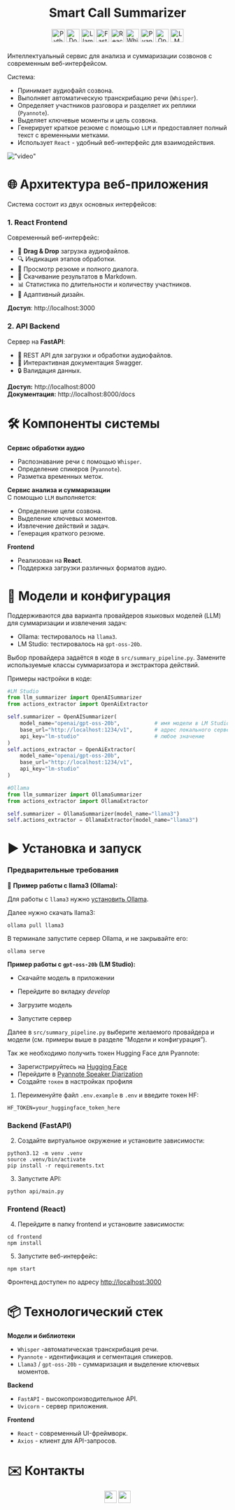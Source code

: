 <h1 align="center">Smart Call Summarizer</h1>

<div align="center" style="margin: 20px 0;">
  <img src="https://img.shields.io/badge/Python-3776AB?logo=python&logoColor=white&logoWidth=40" alt="Python" height="30">
  <img src="https://img.shields.io/badge/Docker-2496ED?logo=docker&logoColor=white&logoWidth=40" alt="Docker" height="30">
  <img src="https://img.shields.io/badge/Llama3-FF6600?logo=meta&logoColor=white&logoWidth=40" alt="Llama3" height="30">
  <img src="https://img.shields.io/badge/FastAPI-009688?logo=fastapi&logoColor=white&logoWidth=40" alt="FastAPI" height="30">
  <img src="https://img.shields.io/badge/React-61DAFB?logo=react&logoColor=white&logoWidth=40" alt="React" height="30">
  <img src="https://img.shields.io/badge/Whisper-000000?logo=openai&logoColor=white&logoWidth=40" alt="Whisper" height="30">
  <img src="https://img.shields.io/badge/Pyannote-FF6F61?logo=python&logoColor=white&logoWidth=40" alt="Pyannote" height="30">
  <img src="https://img.shields.io/badge/OpenAI GPT-412991?logo=openai&logoColor=white&logoWidth=40" alt="OpenAI GPT" height="30">
  <img src="https://img.shields.io/badge/LM_Studio-00B388?logo=windows-terminal&logoColor=white&logoWidth=40" alt="LM Studio" height="30">
</div>

Интеллектуальный сервис для анализа и суммаризации созвонов с современным веб-интерфейсом.  


Система:
* Принимает аудиофайл созвона.
* Выполняет автоматическую транскрибацию речи (`Whisper`).
* Определяет участников разговора и разделяет их реплики (`Pyannote`).
* Выделяет ключевые моменты и цель созвона.
* Генерирует краткое резюме с помощью `LLM` и предоставляет полный текст с временными метками.
* Использует `React` - удобный веб-интерфейс для взаимодействия.

!["video"](images/web_demo.gif)

# 🌐 Архитектура веб-приложения

Система состоит из двух основных интерфейсов:

### 1. React Frontend
Современный веб-интерфейс:
- 📁 **Drag & Drop** загрузка аудиофайлов.
- 🔍 Индикация этапов обработки.
- 📄 Просмотр резюме и полного диалога.
- 💾 Скачивание результатов в Markdown.
- 📊 Статистика по длительности и количеству участников.
- 🎨 Адаптивный дизайн.

**Доступ**: http://localhost:3000

### 2. API Backend
Сервер на **FastAPI**:
- 🔧 REST API для загрузки и обработки аудиофайлов.
- 📖 Интерактивная документация Swagger.
- 🔒 Валидация данных.

**Доступ:** http://localhost:8000  
**Документация:** http://localhost:8000/docs

# 🛠️ Компоненты системы

**Сервис обработки аудио**  
- Распознавание речи с помощью `Whisper`.
- Определение спикеров (`Pyannote`).
- Разметка временных меток.

**Сервис анализа и суммаризации**  
С помощью `LLM` выполняется:
- Определение цели созвона.
- Выделение ключевых моментов.
- Извлечение действий и задач.
- Генерация краткого резюме.

**Frontend**  
- Реализован на **React**.
- Поддержка загрузки различных форматов аудио.


# 🧠 Модели и конфигурация

Поддерживаются два варианта провайдеров языковых моделей (LLM) для суммаризации и извлечения задач:

- Ollama: тестировалось на `llama3`.
- LM Studio: тестировалось на `gpt-oss-20b`.

Выбор провайдера задаётся в коде в `src/summary_pipeline.py`.
Замените используемые классы суммаризатора и экстрактора действий.

Примеры настройки в коде:

```python
#LM Studio
from llm_summarizer import OpenAISummarizer
from actions_extractor import OpenAiExtractor

self.summarizer = OpenAISummarizer(
    model_name="openai/gpt-oss-20b",           # имя модели в LM Studio
    base_url="http://localhost:1234/v1",       # адрес локального сервера LM Studio
    api_key="lm-studio"                        # любое значение
)
self.actions_extractor = OpenAiExtractor(
    model_name="openai/gpt-oss-20b",
    base_url="http://localhost:1234/v1",
    api_key="lm-studio"
)

#Ollama
from llm_summarizer import OllamaSummarizer
from actions_extractor import OllamaExtractor

self.summarizer = OllamaSummarizer(model_name="llama3")
self.actions_extractor = OllamaExtractor(model_name="llama3")
```


# ▶️ Установка и запуск

### Предварительные требования

🦙 **Пример работы с llama3 (Ollama):**

Для работы с `llama3` нужно [установить Ollama](https://ollama.com/download).

Далее нужно скачать llama3:
```
ollama pull llama3
```
В терминале запустите сервер Ollama, и не закрывайте его:
```
ollama serve
```

**Пример работы с `gpt-oss-20b` (LM Studio):**

- Скачайте модель в приложении

- Перейдите во вкладку *develop*

- Загрузите модель

- Запустите сервер

Далее в `src/summary_pipeline.py` выберите желаемого провайдера и модели (см. примеры выше в разделе “Модели и конфигурация”).

Так же необходимо получить токен Hugging Face для Pyannote:
  - Зарегистрируйтесь на [Hugging Face](https://huggingface.co/)
  - Перейдите в [Pyannote Speaker Diarization](https://huggingface.co/pyannote/speaker-diarization-3.1)
  - Создайте `токен` в настройках профиля

1. Переименуйте файл `.env.example` в `.env` и введите токен HF:
```
HF_TOKEN=your_huggingface_token_here
```

### Backend (FastAPI)

2. Создайте виртуальное окружение и установите зависимости:
```
python3.12 -m venv .venv
source .venv/bin/activate 
pip install -r requirements.txt
```

3. Запустите API:
```
python api/main.py
```

### Frontend (React)

4. Перейдите в папку frontend и установите зависимости:
```
cd frontend
npm install
```

5. Запустите веб-интерфейс:
```
npm start
```

Фронтенд доступен по адресу [http://localhost:3000](http://localhost:3000)

# 📦 Технологический стек

**Модели и библиотеки**
- `Whisper`  -автоматическая транскрибация речи.
- `Pyannote` - идентификация и сегментация спикеров.
- `Llama3` / `gpt-oss-20b` - суммаризация и выделение ключевых моментов.

**Backend**
- `FastAPI` - высокопроизводительное API.
- `Uvicorn` - сервер приложения.

**Frontend**
- `React` - современный UI-фреймворк.
- `Axios` - клиент для API-запросов.


# ✉️ Контакты

<div align="center">
  <img src="https://img.shields.io/badge/i.zolotykh@g.nsu.ru-E0FFFF?style=flat&logo=gmail&logoColor=red" height="28">
  <img src="https://img.shields.io/badge/@igor%5Fzolotykh-2CA5E0?logo=telegram&logoColor=white" height="28">
</div>